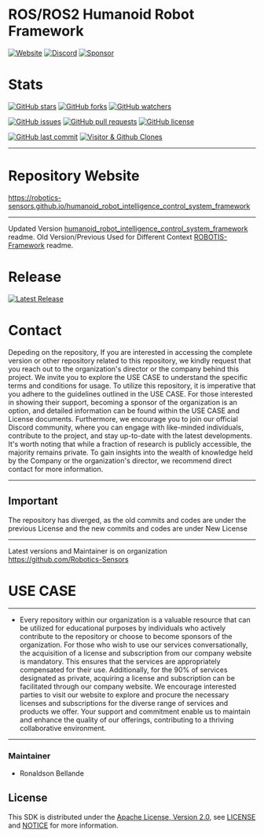# ROS/ROS2 Humanoid Robot Framework

[![Website](https://img.shields.io/badge/Visit%20our-Website-0099cc?style=for-the-badge)](https://robotics-sensors.github.io)
[![Discord](https://img.shields.io/badge/Join%20our-Discord-7289DA?logo=discord&style=for-the-badge)](https://discord.gg/Yc72nd4w)
[![Sponsor](https://img.shields.io/badge/Sponsor-Robotics%20Sensors%20Research-red?style=for-the-badge&logo=github)](https://github.com/sponsors/Robotics-Sensors)

# Stats
[![GitHub stars](https://img.shields.io/github/stars/Robotics-Sensors/humanoid_robot_intelligence_control_system_framework.svg?style=social)](https://github.com/Robotics-Sensors/humanoid_robot_intelligence_control_system_framework/stargazers)
[![GitHub forks](https://img.shields.io/github/forks/Robotics-Sensors/humanoid_robot_intelligence_control_system_framework.svg?style=social)](https://github.com/Robotics-Sensors/humanoid_robot_intelligence_control_system_framework/network)
[![GitHub watchers](https://img.shields.io/github/watchers/Robotics-Sensors/humanoid_robot_intelligence_control_system_framework.svg?style=social)](https://github.com/Robotics-Sensors/humanoid_robot_intelligence_control_system_framework/watchers)

[![GitHub issues](https://img.shields.io/github/issues/Robotics-Sensors/humanoid_robot_intelligence_control_system_framework.svg)](https://github.com/Robotics-Sensors/humanoid_robot_intelligence_control_system_framework/issues)
[![GitHub pull requests](https://img.shields.io/github/issues-pr/Robotics-Sensors/humanoid_robot_intelligence_control_system_framework.svg)](https://github.com/Robotics-Sensors/humanoid_robot_intelligence_control_system_framework/pulls)
[![GitHub license](https://img.shields.io/github/license/Robotics-Sensors/humanoid_robot_intelligence_control_system_framework.svg)](https://github.com/Robotics-Sensors/humanoid_robot_intelligence_control_system_framework/blob/main/LICENSE)

[![GitHub last commit](https://img.shields.io/github/last-commit/Robotics-Sensors/humanoid_robot_intelligence_control_system_framework.svg)](https://github.com/Robotics-Sensors/humanoid_robot_intelligence_control_system_framework/commits)
[![Visitor & Github Clones](https://img.shields.io/badge/dynamic/json?color=2e8b57&label=Visitor%20%26%20GitHub%20Clones&query=$.count&url=https://api.github.com/repos/Robotics-Sensors/humanoid_robot_intelligence_control_system_framework/traffic)](https://github.com/Robotics-Sensors/humanoid_robot_intelligence_control_system_framework)

--------------------------------------------------------------------------------------------------------
# Repository Website
https://robotics-sensors.github.io/humanoid_robot_intelligence_control_system_framework

--------------------------------------------------------------------------------------------------------
Updated Version [humanoid_robot_intelligence_control_system_framework](https://github.com/Robotics-Sensors/humanoid_robot_intelligence_control_system_framework) readme.
Old Version/Previous Used for Different Context [ROBOTIS-Framework](https://github.com/ROBOTIS-GIT/ROBOTIS-Framework) readme.

# Release
[![Latest Release](https://img.shields.io/github/v/release/Robotics-Sensors/humanoid_robot_intelligence_control_system_tools?style=for-the-badge&color=yellow)](https://github.com/Robotics-Sensors/humanoid_robot_intelligence_control_system_framework/releases/)

# Contact
Depeding on the repository, If you are interested in accessing the complete version or other repository related to this repository, we kindly request that you reach out to the organization's director or the company behind this project. We invite you to explore the USE CASE to understand the specific terms and conditions for usage. To utilize this repository, it is imperative that you adhere to the guidelines outlined in the USE CASE. For those interested in showing their support, becoming a sponsor of the organization is an option, and detailed information can be found within the USE CASE and License documents. Furthermore, we encourage you to join our official Discord community, where you can engage with like-minded individuals, contribute to the project, and stay up-to-date with the latest developments. It's worth noting that while a fraction of research is publicly accessible, the majority remains private. To gain insights into the wealth of knowledge held by the Company or the organization's director, we recommend direct contact for more information.

--------------------------------------------------------------------------------------------------------
## Important
The repository has diverged, as the old commits and codes are under the previous License and
the new commits and codes are under New License

--------------------------------------------------------------------------------------------------------
Latest versions and Maintainer is on organization https://github.com/Robotics-Sensors


# USE CASE
--------------------------------------------------------------------------------------------------------
* Every repository within our organization is a valuable resource that can be utilized for educational purposes by individuals who actively contribute to the repository or choose to become sponsors of the organization. For those who wish to use our services conversationally, the acquisition of a license and subscription from our company website is mandatory. This ensures that the services are appropriately compensated for their use. Additionally, for the 90% of services designated as private, acquiring a license and subscription can be facilitated through our company website. We encourage interested parties to visit our website to explore and procure the necessary licenses and subscriptions for the diverse range of services and products we offer. Your support and commitment enable us to maintain and enhance the quality of our offerings, contributing to a thriving collaborative environment.
--------------------------------------------------------------------------------------------------------

### Maintainer
* Ronaldson Bellande

## License
This SDK is distributed under the [Apache License, Version 2.0](https://www.apache.org/licenses/LICENSE-2.0), see [LICENSE](https://github.com/Robotics-Sensors/humanoid_robot_intelligence_control_system_framework/blob/main/LICENSE) and [NOTICE](https://github.com/Robotics-Sensors/humanoid_robot_intelligence_control_system_framework/blob/main/LICENSE) for more information.

